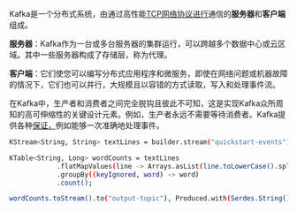 Kafka是一个分布式系统，由通过高性能[TCP网络协议进行](https://kafka.apache.org/protocol.html)通信的**服务器**和**客户端**组成。

**服务器**：Kafka作为一台或多台服务器的集群运行，可以跨越多个数据中心或云区域。其中一些服务器构成了存储层，称为代理。

**客户端**：它们使您可以编写分布式应用程序和微服务，即使在网络问题或机器故障的情况下，它们也可以并行，大规模且以容错的方式读取，写入和处理事件流。

在Kafka中，生产者和消费者之间完全脱钩且彼此不可知，这是实现Kafka众所周知的高可伸缩性的关键设计元素。例如，生产者永远不需要等待消费者。Kafka提供各种[保证，](https://kafka.apache.org/documentation/#intro_guarantees)例如能够一次准确地处理事件。

```bash
KStream<String, String> textLines = builder.stream("quickstart-events");

KTable<String, Long> wordCounts = textLines
            .flatMapValues(line -> Arrays.asList(line.toLowerCase().split(" ")))
            .groupBy((keyIgnored, word) -> word)
            .count();

wordCounts.toStream().to("output-topic"), Produced.with(Serdes.String(), Serdes.Long()));
```